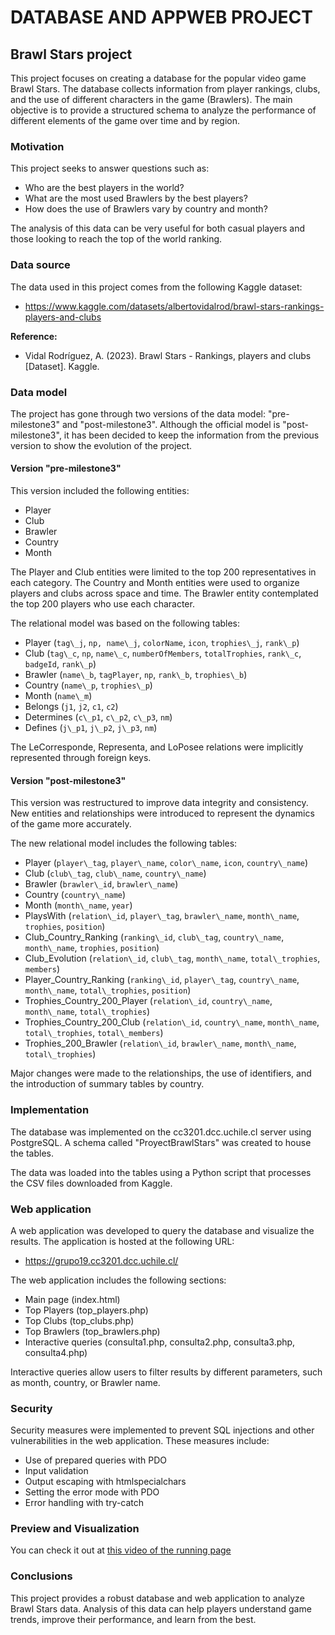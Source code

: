 # DATABASE AND APPWEB PROJECT

## Brawl Stars project 

This project focuses on creating a database for the popular video game Brawl Stars. The database collects information from player rankings, clubs, and the use of different characters in the game (Brawlers). The main objective is to provide a structured schema to analyze the performance of different elements of the game over time and by region.

### Motivation

This project seeks to answer questions such as:

*   Who are the best players in the world?
*   What are the most used Brawlers by the best players?
*   How does the use of Brawlers vary by country and month?

The analysis of this data can be very useful for both casual players and those looking to reach the top of the world ranking.

### Data source

The data used in this project comes from the following Kaggle dataset:

*   https://www.kaggle.com/datasets/albertovidalrod/brawl-stars-rankings-players-and-clubs

**Reference:**

*   Vidal Rodríguez, A. (2023). Brawl Stars - Rankings, players and clubs [Dataset]. Kaggle.

### Data model

The project has gone through two versions of the data model: "pre-milestone3" and "post-milestone3". Although the official model is "post-milestone3", it has been decided to keep the information from the previous version to show the evolution of the project.

#### Version "pre-milestone3"

This version included the following entities:

*   Player
*   Club
*   Brawler
*   Country
*   Month

The Player and Club entities were limited to the top 200 representatives in each category. The Country and Month entities were used to organize players and clubs across space and time. The Brawler entity contemplated the top 200 players who use each character.

The relational model was based on the following tables:

*   Player (`tag\_j`, `np, name\_j`, `colorName`, `icon`, `trophies\_j`, `rank\_p`)
*   Club (`tag\_c`, `np`, `name\_c`, `numberOfMembers`, `totalTrophies`, `rank\_c`, `badgeId`, `rank\_p`)
*   Brawler (`name\_b`, `tagPlayer`, `np`, `rank\_b`, `trophies\_b`)
*   Country (`name\_p`, `trophies\_p`)
*   Month (`name\_m`)
*   Belongs (`j1`, `j2`, `c1`, `c2`)
*   Determines (`c\_p1`, `c\_p2`, `c\_p3`, `nm`)
*   Defines (`j\_p1`, `j\_p2`, `j\_p3`, `nm`)

The LeCorresponde, Representa, and LoPosee relations were implicitly represented through foreign keys.

#### Version "post-milestone3"

This version was restructured to improve data integrity and consistency. New entities and relationships were introduced to represent the dynamics of the game more accurately.

The new relational model includes the following tables:

*   Player (`player\_tag`, `player\_name`, `color\_name`, `icon`, `country\_name`)
*   Club (`club\_tag`, `club\_name`, `country\_name`)
*   Brawler (`brawler\_id`, `brawler\_name`)
*   Country (`country\_name`)
*   Month (`month\_name`, `year`)
*   PlaysWith (`relation\_id`, `player\_tag`, `brawler\_name`, `month\_name`, `trophies`, `position`)
*   Club\_Country\_Ranking (`ranking\_id`, `club\_tag`, `country\_name`, `month\_name`, `trophies`, `position`)
*   Club\_Evolution (`relation\_id`, `club\_tag`, `month\_name`, `total\_trophies`, `members`)
*   Player\_Country\_Ranking (`ranking\_id`, `player\_tag`, `country\_name`, `month\_name`, `total\_trophies`, `position`)
*   Trophies\_Country\_200\_Player (`relation\_id`, `country\_name`, `month\_name`, `total\_trophies`)
*   Trophies\_Country\_200\_Club (`relation\_id`, `country\_name`, `month\_name`, `total\_trophies`, `total\_members`)
*   Trophies\_200\_Brawler (`relation\_id`, `brawler\_name`, `month\_name`, `total\_trophies`)



Major changes were made to the relationships, the use of identifiers, and the introduction of summary tables by country.

### Implementation

The database was implemented on the cc3201.dcc.uchile.cl server using PostgreSQL. A schema called "ProyectBrawlStars" was created to house the tables.

The data was loaded into the tables using a Python script that processes the CSV files downloaded from Kaggle.

### Web application

A web application was developed to query the database and visualize the results. The application is hosted at the following URL:

*   https://grupo19.cc3201.dcc.uchile.cl/

The web application includes the following sections:

*   Main page (index.html)
*   Top Players (top\_players.php)
*   Top Clubs (top\_clubs.php)
*   Top Brawlers (top\_brawlers.php)
*   Interactive queries (consulta1.php, consulta2.php, consulta3.php, consulta4.php)

Interactive queries allow users to filter results by different parameters, such as month, country, or Brawler name.

### Security

Security measures were implemented to prevent SQL injections and other vulnerabilities in the web application. These measures include:

*   Use of prepared queries with PDO
*   Input validation
*   Output escaping with htmlspecialchars
*   Setting the error mode with PDO
*   Error handling with try-catch

### Preview and Visualization
You can check it out at [this video of the running page](https://youtu.be/J-L_O_B0i9Y?si=9eJY-6HnZbEskWy0)

### Conclusions

This project provides a robust database and web application to analyze Brawl Stars data. Analysis of this data can help players understand game trends, improve their performance, and learn from the best.
